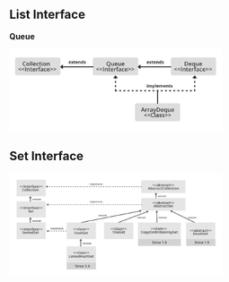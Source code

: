 ## **List Interface**
**Queue**

<img src="./images/QinJava.png" width="75%" height="40%">

## **Set Interface**
<img src="./images/SetinJava.png" width="75%" height="40%">
